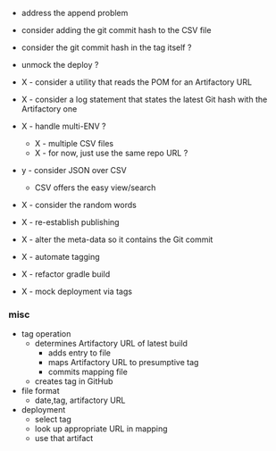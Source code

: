 
* address the append problem
* consider adding the git commit hash to the CSV file
* consider the git commit hash in the tag itself ?
* unmock the deploy ?

* X - consider a utility that reads the POM for an Artifactory URL
* X - consider a log statement that states the latest Git hash with the Artifactory one
* X - handle multi-ENV ?
    * X - multiple CSV files
    * X - for now, just use the same repo URL ?
* y - consider JSON over CSV
    * CSV offers the easy view/search
* X - consider the random words
* X - re-establish publishing
* X - alter the meta-data so it contains the Git commit
* X - automate tagging
* X - refactor gradle build
* X - mock deployment via tags

### misc

* tag operation
    * determines Artifactory URL of latest build
        * adds entry to file
        * maps Artifactory URL to presumptive tag 
        * commits mapping file
    * creates tag in GitHub
* file format
    * date,tag, artifactory URL
* deployment
    * select tag
    * look up appropriate URL in mapping
    * use that artifact
